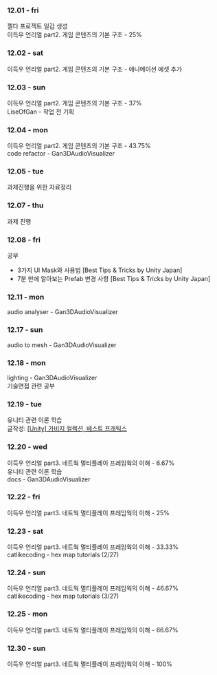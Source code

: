 ### 12.01 - fri

젤다 프로젝트 일감 생성<br>
이득우 언리얼 part2. 게임 콘텐츠의 기본 구조 - 25%<br>

### 12.02 - sat

이득우 언리얼 part2. 게임 콘텐츠의 기본 구조 - 애니메이션 에셋 추가<br>

### 12.03 - sun

이득우 언리얼 part2. 게임 콘텐츠의 기본 구조 - 37%<br>
LiseOfGan - 작업 전 기획

### 12.04 - mon

이득우 언리얼 part2. 게임 콘텐츠의 기본 구조 - 43.75%<br>
code refactor - Gan3DAudioVisualizer

### 12.05 - tue

과제진행을 위한 자료정리

### 12.07 - thu

과제 진행

### 12.08 - fri

공부 
- 3가지 UI Mask와 사용법 [Best Tips & Tricks by Unity Japan]
- 7분 만에 알아보는 Prefab 변경 사항 [Best Tips & Tricks by Unity Japan]

### 12.11 - mon

audio analyser - Gan3DAudioVisualizer

### 12.17 - sun

audio to mesh - Gan3DAudioVisualizer

### 12.18 - mon

lighting - Gan3DAudioVisualizer<br>
기술면접 관련 공부

### 12.19 - tue

유니티 관련 이론 학습<br>
글작성: [[Unity] 가비지 컬렉션, 베스트 프래틱스](https://doobudubu.tistory.com/338)

### 12.20 - wed

이득우 언리얼 part3. 네트웍 멀티플레이 프레임웍의 이해 - 6.67%<br>
유니티 관련 이론 학습<br>
docs - Gan3DAudioVisualizer

### 12.22 - fri

이득우 언리얼 part3. 네트웍 멀티플레이 프레임웍의 이해 - 25%

### 12.23 - sat

이득우 언리얼 part3. 네트웍 멀티플레이 프레임웍의 이해 - 33.33%<br>
catlikecoding - hex map tutorials (2/27)

### 12.24 - sun

이득우 언리얼 part3. 네트웍 멀티플레이 프레임웍의 이해 - 46.67%<br>
catlikecoding - hex map tutorials (3/27)


### 12.25 - mon

이득우 언리얼 part3. 네트웍 멀티플레이 프레임웍의 이해 - 66.67%<br>

### 12.30 - sun

이득우 언리얼 part3. 네트웍 멀티플레이 프레임웍의 이해 - 100%<br>
